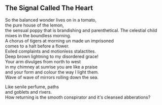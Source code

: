 The Signal Called The Heart
---------------------------
So the balanced wonder lives on in a tomato,  
the pure house of the lemon,  
the sensual poppy that is brandishing and parenthetical. The celestial child  
mixes in the boundless morning.  
A chorus of tigers at morning un made un imprisoned  
comes to a halt before a flower.  
Exiled complaints and motionless stalactites.  
Deep brown lightning to my disordered grace!  
Your arm divulges from north to west  
in my chimney at sunrise you are like a praise  
and your form and colour the way I light them.  
Wave of wave of mirrors rolling down the sea.  
  
Like senile perfume, paths  
and goblets and rivers.  
How returning is the smooth conspirator and it's cleansed abberations?  
